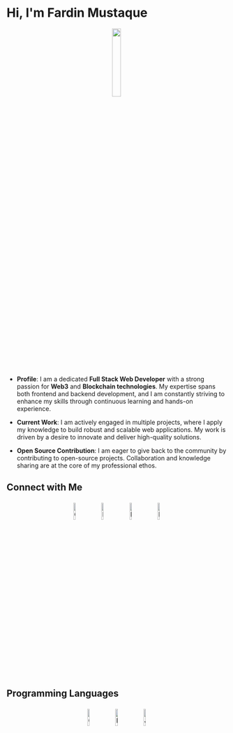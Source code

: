 # Hi, I'm Fardin Mustaque

<p align="center">
<img width="20%" src="https://img.icons8.com/ios-filled/96/000000/programming.png"/>
</p>

- **Profile**: I am a dedicated **Full Stack Web Developer** with a strong passion for **Web3** and **Blockchain technologies**. My expertise spans both frontend and backend development, and I am constantly striving to enhance my skills through continuous learning and hands-on experience.

- **Current Work**: I am actively engaged in multiple projects, where I apply my knowledge to build robust and scalable web applications. My work is driven by a desire to innovate and deliver high-quality solutions.

- **Open Source Contribution**: I am eager to give back to the community by contributing to open-source projects. Collaboration and knowledge sharing are at the core of my professional ethos.

## Connect with Me

<p align="center">
	<a href="https://github.com/fardin-developer"><img alt="GitHub" width="10%" style="padding:5px" src="https://img.icons8.com/clouds/100/000000/github.png"/></a>
	<a href="https://www.linkedin.com/in/fardin-mustaque-28996a230/"><img alt="LinkedIn" width="10%" style="padding:5px" src="https://img.icons8.com/clouds/100/000000/linkedin.png"/></a>
	<a href="https://www.facebook.com/fardin.mustaque.5"><img alt="Facebook" width="10%" style="padding:5px" src="https://img.icons8.com/clouds/100/000000/facebook-new.png"/></a>
	<a href="https://www.instagram.com/fardinmustaque1"><img alt="Instagram" width="10%" style="padding:5px" src="https://img.icons8.com/clouds/100/000000/instagram.png"/></a>
</p>

## Programming Languages

<p align="center">
	<img width="10%" style="padding:5px" src="https://raw.githubusercontent.com/isocpp/logos/master/cpp_logo.png" alt="C++"/>
	<img width="10%" style="padding:5px" src="https://img.icons8.com/color/144/000000/python.png" alt="Python"/>
	<img width="10%" style="padding:5px" src="https://img.icons8.com/color/144/000000/javascript.png" alt="JavaScript"/>
</p>
